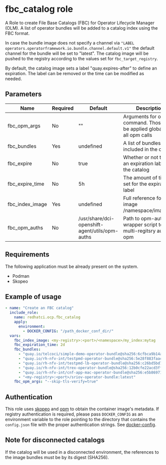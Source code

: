 # fbc_catalog role

A Role to create File Base Catalogs (FBC) for Operator Lifecycle Manager (OLM). A list of operator bundles will be added to a catalog index using the FBC format.

In case the bundle image does not specify a channel via `"LABEL operators.operatorframework.io.bundle.channel.default.v1"` the default channel for the bundle will be set to "latest". The catalog image will be pushed to the registry according to the values set for `fbc_target_registry`.

By default, the catalog image sets a label "quay.expires-after" to define an expiration. The label can be removed or the time can be modified as needed.

## Parameters

Name             | Required | Default                                        | Description
-----------------|----------| ---------------------------------------------- |-------------
fbc_opm_args     | No       | ""                                             | Arguments for opm command. Those will be applied globally for all opm calls
fbc_bundles      | Yes      | undefined                                      | A list of bundles to be included in the catalog
fbc_expire       | No       | true                                           | Whether or not to set an expiration label on the catalog
fbc_expire_time  | No       | 5h                                             | The amount of time to set for the expiration label
fbc_index_image  | Yes      | undefined                                      | Full reference for the image <registry>/namespace/image:tag
fbc_opm_auths    | No       | /usr/share/dci-openshift-agent/utils/opm-auths | Path to opm-auths a wrapper script to allow multi-regitsry auths in opm

## Requirements

The following application must be already present on the system.

* Podman
* Skopeo

## Example of usage

```yaml
- name: "Create an FBC catalog"
  include_role:
    name: redhatci.ocp.fbc_catalog
    apply:
      environment:
        - DOCKER_CONFIG: "/path_docker_conf_dir/"
  vars:
    fbc_index_image: <my-registry>:<port>/<namespace>/my_index:mytag
    fbc_expiration_time: 2d
    fbc_bundles:
      - "quay.io/telcoci/simple-demo-operator-bundle@sha256:6cfbca9b14a51143cfc5d0d56494e7f26ad1cd3e662eedd2bcbebf207af59c86"
      - "quay.io/rh-nfv-int/testpmd-operator-bundle@sha256:5e28f883faacefa847104ebba1a1a22ee897b7576f0af6b8253c68b5c8f42815"
      - "quay.io/rh-nfv-int/testpmd-lb-operator-bundle@sha256:c26bd5bd75b3ad970597e0f628ede9d79c5417ea65de03e1a0e0752db8c3320c"
      - "quay.io/rh-nfv-int/trex-operator-bundle@sha256:12b0cfe22acd3ff4b2c2f1497e4068e06b44e0ca71d0519f131d5f4158e03e82"
      - "quay.io/rh-nfv-int/cnf-app-mac-operator-bundle@sha256:e5b8697136baa78bd1fa841c45adc3b539f8e853238ac8a33feeef67f70d3468"
      - "<my-registry>:<port>/sriov-operator-bundle:latest"
    fbc_opm_args: "--skip-tls-verify=true"
```

## Authentication

This role uses [skopeo](https://github.com/containers/skopeo) and [opm](https://github.com/operator-framework/operator-registry) to obtain the container image's metadata. If registry authentication is required, please pass `DOCKER_CONFIG` as an environment variable to the role pointing to the directory that contains the `config.json` file with the proper authentication strings. See [docker-config](https://www.systutorials.com/docs/linux/man/5-docker-config-json/).

## Note for disconnected catalogs

If the catalog will be used in a disconnected environment, the references to the image bundles must be by its digest (SHA256).
